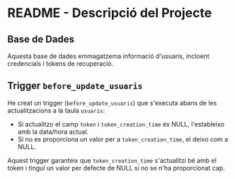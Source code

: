 # README - Descripció del Projecte

## Base de Dades

Aquesta base de dades emmagatzema informació d'usuaris, incloent credencials i tokens de recuperació.

## Trigger `before_update_usuaris`

He creat un trigger (`before_update_usuaris`) que s'executa abans de les actualitzacions a la taula `usuaris`:

- Si actualitzo el camp `token` i `token_creation_time` és NULL, l'estableixo amb la data/hora actual.
- Si no es proporciona un valor per a `token_creation_time`, el deixo com a NULL.

Aquest trigger garanteix que `token_creation_time` s'actualitzi bé amb el token i tingui un valor per defecte de NULL si no se n'ha proporcionat cap.
